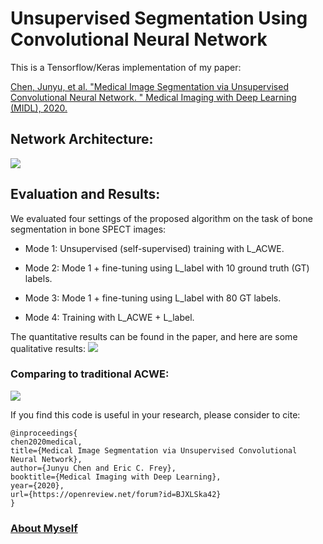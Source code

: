 # Unsupervised Segmentation Using Convolutional Neural Network

This is a Tensorflow/Keras implementation of my paper:

<a href="https://openreview.net/forum?id=BJXLSka42">Chen, Junyu, et al. "Medical Image Segmentation via Unsupervised Convolutional Neural Network. " Medical Imaging with Deep Learning (MIDL), 2020.</a>



## Network Architecture:
![](https://github.com/junyuchen245/Unsuprevised_Seg_via_CNN/blob/master/pics/model.png)

## Evaluation and Results:
We evaluated four settings of the proposed algorithm on the task of bone segmentation in bone SPECT images:

* Mode 1: Unsupervised (self-supervised) training with L_ACWE.

* Mode 2: Mode 1 + fine-tuning using L_label with 10 ground truth (GT) labels.

* Mode 3: Mode 1 + fine-tuning using L_label with 80 GT labels.

* Mode 4: Training with L_ACWE + L_label.

The quantitative results can be found in the paper, and here are some qualitative results:
![](https://github.com/junyuchen245/Unsuprevised_Seg_via_CNN/blob/master/pics/seg_results.png)

### Comparing to traditional ACWE:
![](https://github.com/junyuchen245/Unsuprevised_Seg_via_CNN/blob/master/pics/example.png)

If you find this code is useful in your research, please consider to cite:

    @inproceedings{
    chen2020medical,
    title={Medical Image Segmentation via Unsupervised Convolutional Neural Network},
    author={Junyu Chen and Eric C. Frey},
    booktitle={Medical Imaging with Deep Learning},
    year={2020},
    url={https://openreview.net/forum?id=BJXLSka42}
    }

### <a href="https://junyuchen245.github.io"> About Myself</a>
